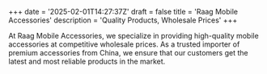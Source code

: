 +++
date = '2025-02-01T14:27:37Z'
draft = false
title = 'Raag Mobile Accessories'
description = 'Quality Products, Wholesale Prices'
+++

At Raag Mobile Accessories, we specialize in providing high-quality mobile accessories at competitive wholesale prices. As a trusted importer of premium accessories from China, we ensure that our customers get the latest and most reliable products in the market.

